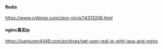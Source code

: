 #### Redis

https://www.cnblogs.com/zero-vic/p/14313208.html

#### nginx真实ip

https://juemuren4449.com/archives/get-user-real-ip-whit-java-and-nginx